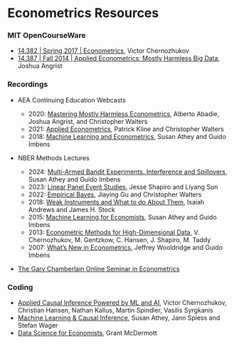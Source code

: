 # Econometrics Resources

### MIT OpenCourseWare
- [14.382 | Spring 2017 | Econometrics](https://ocw.mit.edu/courses/14-382-econometrics-spring-2017/), Victor Chernozhukov
- [14.387 | Fall 2014 | Applied Econometrics: Mostly Harmless Big Data](https://ocw.mit.edu/courses/14-387-applied-econometrics-mostly-harmless-big-data-fall-2014/), Joshua Angrist

### Recordings
- AEA Continuing Education Webcasts
   - 2020: [Mastering Mostly Harmless Econometrics](https://www.aeaweb.org/conference/cont-ed/2020-webcasts), Alberto Abadie, Joshua Angrist, and Christopher Walters
   - 2021: [Applied Econometrics](https://www.aeaweb.org/conference/cont-ed/2021-webcasts), Patrick Kline and Christopher Walters
   - 2018: [Machine Learning and Econometrics](https://www.aeaweb.org/conference/cont-ed/2018-webcasts), Susan Athey and Guido Imbens
     
- NBER Methods Lectures
   -  2024: [Multi-Armed Bandit Experiments. Interference and Spillovers](https://www.youtube.com/watch?v=I6GyDWh8kfw&list=PLzkvpFzYZ4tqxt_6M_DHpLk9VAkEzS6kh), Susan Athey and Guido Imbens
   -  2023: [Linear Panel Event Studies](https://www.youtube.com/watch?v=B4Q-KAGcadU&list=PLzkvpFzYZ4tpe2KrfFbQ-k4W7AMOlq0IL), Jesse Shapiro and Liyang Sun
   -  2022: [Empirical Bayes](https://www.youtube.com/watch?v=z0cdgtcWs0c&list=PLzkvpFzYZ4tp9T7DVLjNisuP9v--0gWtF), Jiaying Gu and Christopher Walters
   -  2018: [Weak Instruments and What to do About Them](https://www.youtube.com/watch?v=TIWJkmNsV4k&list=PLzkvpFzYZ4tqSwUvESqobnT4vjn2aP-gp), Isaiah Andrews and James H. Stock
   -  2015: [Machine Learning for Economists](https://www.youtube.com/watch?v=hp5uEZshJlY&list=PLzkvpFzYZ4trimNzdGJY1fyX1glR5LnHx), Susan Athey and Guido Imbens
   -  2013: [Econometric Methods for High-Dimensional Data](https://www.youtube.com/watch?v=bdbDq012SEk&list=PLzkvpFzYZ4trMgRxl-4tRqSEcqAOZuoA3), V. Chernozhukov, M. Gentzkow, C. Hansen, J. Shapiro, M. Taddy
   -  2007: [What’s New in Econometrics](https://www.youtube.com/watch?v=YguQBF-vzWg&list=PLzkvpFzYZ4trFArm_VjRSscL5AyQSQQLc), Jeffrey Wooldridge and Guido Imbens
     
- [The Gary Chamberlain Online Seminar in Econometrics](https://www.chamberlainseminar.org/home)

### Coding
- [Applied Causal Inference Powered by ML and AI](https://causalml-book.org/labs.html), Victor Chernozhukov, Christian Hansen, Nathan Kallus, Martin Spindler, Vasilis Syrgkanis
- [Machine Learning & Causal Inference](https://bookdown.org/stanfordgsbsilab/ml-ci-tutorial/), Susan Athey, Jann Spiess and Stefan Wager
- [Data Science for Economists](https://github.com/uo-ec607/lectures), Grant McDermott

